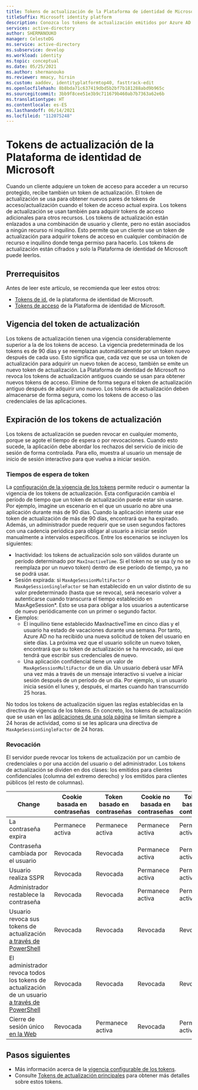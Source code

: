 ```yaml
---
title: Tokens de actualización de la Plataforma de identidad de Microsoft | Azure
titleSuffix: Microsoft identity platform
description: Conozca los tokens de actualización emitidos por Azure AD.
services: active-directory
author: SHERMANOUKO
manager: CelesteDG
ms.service: active-directory
ms.subservice: develop
ms.workload: identity
ms.topic: conceptual
ms.date: 05/25/2021
ms.author: shermanouko
ms.reviewer: mmacy, hirsin
ms.custom: aaddev, identityplatformtop40, fasttrack-edit
ms.openlocfilehash: 8b8bda71c637419dbd5b2bf7b181288abd9b965c
ms.sourcegitcommit: 3bb9f8cee51e3b9c711679b460ab7b7363a62e6b
ms.translationtype: HT
ms.contentlocale: es-ES
ms.lasthandoff: 06/14/2021
ms.locfileid: "112075248"
---
```

# <a name="microsoft-identity-platform-refresh-tokens"></a>Tokens de actualización de la Plataforma de identidad de Microsoft

Cuando un cliente adquiere un token de acceso para acceder a un recurso protegido, recibe también un token de actualización. El token de actualización se usa para obtener nuevos pares de tokens de acceso/actualización cuando el token de acceso actual expira. Los tokens de actualización se usan también para adquirir tokens de acceso adicionales para otros recursos. Los tokens de actualización están enlazados a una combinación de usuario y cliente, pero no están asociados a ningún recurso ni inquilino. Esto permite que un cliente use un token de actualización para adquirir tokens de acceso en cualquier combinación de recurso e inquilino donde tenga permiso para hacerlo. Los tokens de actualización están cifrados y solo la Plataforma de identidad de Microsoft puede leerlos.

## <a name="prerequisites"></a>Prerrequisitos

Antes de leer este artículo, se recomienda que leer estos otros:

* [Tokens de id.](id-tokens.md) de la plataforma de identidad de Microsoft.
* [Tokens de acceso](access-tokens.md) de la Plataforma de identidad de Microsoft.

## <a name="refresh-token-lifetime"></a>Vigencia del token de actualización

Los tokens de actualización tienen una vigencia considerablemente superior a la de los tokens de acceso. La vigencia predeterminada de los tokens es de 90 días y se reemplazan automáticamente por un token nuevo después de cada uso. Esto significa que, cada vez que se usa un token de actualización para adquirir un nuevo token de acceso, también se emite un nuevo token de actualización. La Plataforma de identidad de Microsoft no revoca los tokens de actualización antiguos cuando se usan para obtener nuevos tokens de acceso. Elimine de forma segura el token de actualización antiguo después de adquirir uno nuevo. Los tokens de actualización deben almacenarse de forma segura, como los tokens de acceso o las credenciales de las aplicaciones. 

## <a name="refresh-token-expiration"></a>Expiración de los tokens de actualización

Los tokens de actualización se pueden revocar en cualquier momento, porque se agote el tiempo de espera o por revocaciones. Cuando esto sucede, la aplicación debe abordar los rechazos del servicio de inicio de sesión de forma controlada. Para ello, muestra al usuario un mensaje de inicio de sesión interactivo para que vuelva a iniciar sesión. 

### <a name="token-timeouts"></a>Tiempos de espera de token

La [configuración de la vigencia de los tokens](active-directory-configurable-token-lifetimes.md#refresh-and-session-token-lifetime-policy-properties) permite reducir o aumentar la vigencia de los tokens de actualización. Esta configuración cambia el período de tiempo que un token de actualización puede estar sin usarse. Por ejemplo, imagine un escenario en el que un usuario no abre una aplicación durante más de 90 días. Cuando la aplicación intente usar ese token de actualización de más de 90 días, encontrará que ha expirado. Además, un administrador puede requerir que se usen segundos factores con una cadencia periódica para obligar al usuario a iniciar sesión manualmente a intervalos específicos. Entre los escenarios se incluyen los siguientes:

* Inactividad: los tokens de actualización solo son válidos durante un período determinado por `MaxInactiveTime`.  Si el token no se usa (y no se reemplaza por un nuevo token) dentro de ese período de tiempo, ya no se podrá usar.
* Sesión expirada: si `MaxAgeSessionMultiFactor` o `MaxAgeSessionSingleFactor` se han establecido en un valor distinto de su valor predeterminado (hasta que se revoca), será necesario volver a autenticarse cuando transcurra el tiempo establecido en MaxAgeSession*.  Esto se usa para obligar a los usuarios a autenticarse de nuevo periódicamente con un primer o segundo factor. 
* Ejemplos:
  * El inquilino tiene establecido MaxInactiveTime en cinco días y el usuario ha estado de vacaciones durante una semana. Por tanto, Azure AD no ha recibido una nueva solicitud de token del usuario en siete días. La próxima vez que el usuario solicite un nuevo token, encontrará que su token de actualización se ha revocado, así que tendrá que escribir sus credenciales de nuevo.
  * Una aplicación confidencial tiene un valor de `MaxAgeSessionMultiFactor` de un día. Un usuario deberá usar MFA una vez más a través de un mensaje interactivo si vuelve a iniciar sesión después de un período de un día. Por ejemplo, si un usuario inicia sesión el lunes y, después, el martes cuando han transcurrido 25 horas. 

No todos los tokens de actualización siguen las reglas establecidas en la directiva de vigencia de los tokens. En concreto, los tokens de actualización que se usan en las [aplicaciones de una sola página](reference-third-party-cookies-spas.md) se limitan siempre a 24 horas de actividad, como si se les aplicara una directiva de `MaxAgeSessionSingleFactor` de 24 horas. 

### <a name="revocation"></a>Revocación

El servidor puede revocar los tokens de actualización por un cambio de credenciales o por una acción del usuario o del administrador.  Los tokens de actualización se dividen en dos clases: los emitidos para clientes confidenciales (columna del extremo derecho) y los emitidos para clientes públicos (el resto de columnas).

| Change | Cookie basada en contraseñas | Token basado en contraseñas | Cookie no basada en contraseñas | Token no basado en contraseñas | Token de cliente confidencial |
|---|-----------------------|----------------------|---------------------------|--------------------------|---------------------------|
| La contraseña expira | Permanece activa | Permanece activa | Permanece activa | Permanece activa | Permanece activa |
| Contraseña cambiada por el usuario | Revocada | Revocada | Permanece activa | Permanece activa | Permanece activa |
| Usuario realiza SSPR | Revocada | Revocada | Permanece activa | Permanece activa | Permanece activa |
| Administrador restablece la contraseña | Revocada | Revocada | Permanece activa | Permanece activa | Permanece activa |
| Usuario revoca sus tokens de actualización [a través de PowerShell](/powershell/module/azuread/revoke-azureadsignedinuserallrefreshtoken) | Revocada | Revocada | Revocada | Revocada | Revocada |
| El administrador revoca todos los tokens de actualización de un usuario [a través de PowerShell](/powershell/module/azuread/revoke-azureaduserallrefreshtoken) | Revocada | Revocada |Revocada | Revocada | Revocada |
| Cierre de sesión único [en la Web](v2-protocols-oidc.md#single-sign-out) | Revocada | Permanece activa | Revocada | Permanece activa | Permanece activa |

## <a name="next-steps"></a>Pasos siguientes

* Más información acerca de la [vigencia configurable de los tokens](active-directory-configurable-token-lifetimes.md).
* Consulte [Tokens de actualización principales](../devices/concept-primary-refresh-token.md) para obtener más detalles sobre estos tokens.
